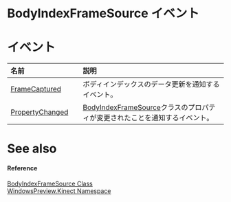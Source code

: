 BodyIndexFrameSource イベント  
===========================  

<span id="publiceventsSection"></span>

イベント
======  

<table>
<colgroup>
<col width="30%" />
<col width="60%" />
</colgroup>
<thead>
<tr class="header">
<th align="left">名前</th>
<th align="left">説明</th>
</tr>
</thead>
<tbody>
<tr class="odd">
<td align="left"><a href="BodyIndexFrameSource_Class/Events/FrameCaptured_Event.md">FrameCaptured</a></td>
<td align="left">ボディインデックスのデータ更新を通知するイベント。</td>
</tr>
<tr class="even">
<td align="left"><a href="BodyIndexFrameSource_Class/Events/PropertyChanged_Event.md">PropertyChanged</a></td>
<td align="left"><a href="">BodyIndexFrameSource</a>クラスのプロパティが変更されたことを通知するイベント。</td>
</tr>
</tbody>
</table>


<span id="ID4EI"></span>

See also  
========  

<span id="ID4EK"></span>
#### Reference  

[BodyIndexFrameSource Class](../BodyIndexFrameSource_Class.md)  
 [WindowsPreview.Kinect Namespace](../../Kinect.md)  



<!--Please do not edit the data in the comment block below.-->
<!--
TOCTitle : BodyIndexFrameSource Events
RLTitle : BodyIndexFrameSource Events
KeywordK : BodyIndexFrameSource class, events
KeywordA : Events.T:WindowsPreview.Kinect.BodyIndexFrameSource
AssetID : Events.T:WindowsPreview.Kinect.BodyIndexFrameSource
Locale : en-us
CommunityContent : 1
TargetOS : Windows
TopicType : kbSyntax
DocSet : K4Wv2
ProjType : K4Wv2Proj
Technology : Kinect for Windows
Product : Kinect for Windows SDK v2
productversion : 20
-->

